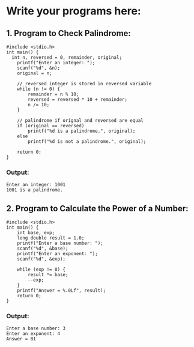 # Write your programs here:

## 1. Program to Check Palindrome:
```
#include <stdio.h>
int main() {
  int n, reversed = 0, remainder, original;
    printf("Enter an integer: ");
    scanf("%d", &n);
    original = n;

    // reversed integer is stored in reversed variable
    while (n != 0) {
        remainder = n % 10;
        reversed = reversed * 10 + remainder;
        n /= 10;
    }

    // palindrome if orignal and reversed are equal
    if (original == reversed)
        printf("%d is a palindrome.", original);
    else
        printf("%d is not a palindrome.", original);

    return 0;
}
```
### Output:
```
Enter an integer: 1001
1001 is a palindrome.
```

## 2. Program to Calculate the Power of a Number:
```
#include <stdio.h>
int main() {
    int base, exp;
    long double result = 1.0;
    printf("Enter a base number: ");
    scanf("%d", &base);
    printf("Enter an exponent: ");
    scanf("%d", &exp);

    while (exp != 0) {
        result *= base;
        --exp;
    }
    printf("Answer = %.0Lf", result);
    return 0;
}
```
### Output:
```
Enter a base number: 3
Enter an exponent: 4
Answer = 81
```
